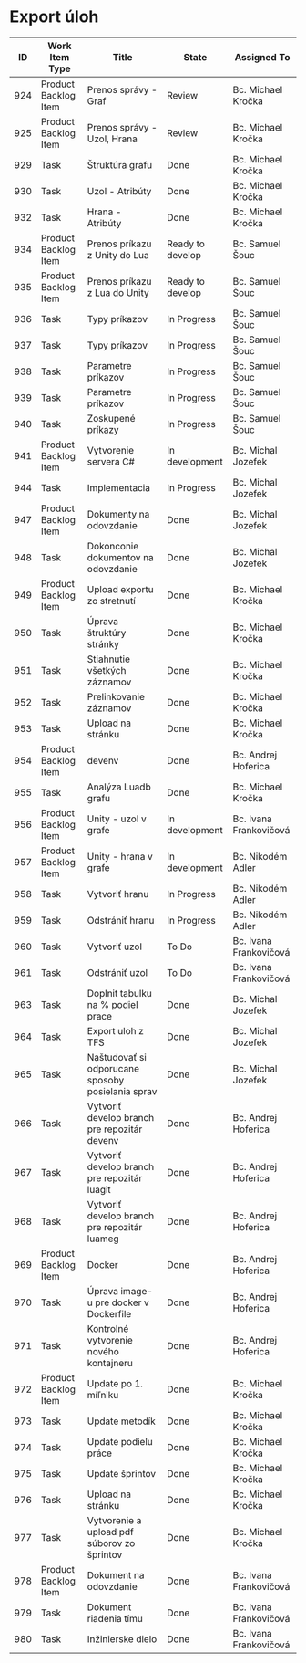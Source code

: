 # Export úloh

| **ID** |  **Work Item Type**  | **Title** |    **State**    | **Assigned To** |
|--------|----------------------|-----------|-----------------|-----------------|
| 924	| Product Backlog Item |	Prenos správy - Graf	| Review |	Bc. Michael Kročka |
| 925	| Product Backlog Item |	Prenos správy - Uzol, Hrana	| Review |	Bc. Michael Kročka |
| 929	| Task |	Štruktúra grafu	| Done |	Bc. Michael Kročka |
| 930	| Task |	Uzol - Atribúty	| Done |	Bc. Michael Kročka |
| 932	| Task |	Hrana - Atribúty	| Done |	Bc. Michael Kročka |
| 934	| Product Backlog Item |	Prenos príkazu z Unity do Lua	| Ready to develop |	Bc. Samuel Šouc |
| 935	| Product Backlog Item |	Prenos príkazu z Lua do Unity	| Ready to develop |	Bc. Samuel Šouc |
| 936	| Task |	Typy príkazov	| In Progress |	Bc. Samuel Šouc |
| 937	| Task |	Typy príkazov	| In Progress |	Bc. Samuel Šouc |
| 938	| Task |	Parametre príkazov	| In Progress |	Bc. Samuel Šouc |
| 939	| Task |	Parametre príkazov	| In Progress |	Bc. Samuel Šouc |
| 940	| Task |	Zoskupené príkazy	| In Progress |	Bc. Samuel Šouc |
| 941	| Product Backlog Item |	Vytvorenie servera C#	| In development |	Bc. Michal Jozefek |
| 944	| Task |	Implementacia	| In Progress |	Bc. Michal Jozefek |
| 947	| Product Backlog Item |	Dokumenty na odovzdanie	| Done |	Bc. Michal Jozefek |
| 948	| Task |	Dokonconie dokumentov na odovzdanie	| Done |	Bc. Michal Jozefek |
| 949	| Product Backlog Item |	Upload exportu zo stretnutí	| Done |	Bc. Michael Kročka |
| 950	| Task |	Úprava štruktúry stránky	| Done |	Bc. Michael Kročka |
| 951	| Task |	Stiahnutie všetkých záznamov	| Done |	Bc. Michael Kročka |
| 952	| Task |	Prelinkovanie záznamov	| Done |	Bc. Michael Kročka |
| 953	| Task |	Upload na stránku	| Done |	Bc. Michael Kročka |
| 954	| Product Backlog Item |	devenv	| Done |	Bc. Andrej Hoferica |
| 955	| Task |	Analýza Luadb grafu	| Done |	Bc. Michael Kročka |
| 956	| Product Backlog Item |	Unity - uzol v grafe	| In development |	Bc. Ivana Frankovičová |
| 957	| Product Backlog Item |	Unity - hrana v grafe	| In development |	Bc. Nikodém Adler |
| 958	| Task |	Vytvoriť hranu	| In Progress |	Bc. Nikodém Adler |
| 959	| Task |	Odstrániť hranu	| In Progress |	Bc. Nikodém Adler |
| 960	| Task |	Vytvoriť uzol	| To Do |	Bc. Ivana Frankovičová |
| 961	| Task |	Odstrániť uzol	| To Do |	Bc. Ivana Frankovičová |
| 963	| Task |	Doplnit tabulku na % podiel prace	| Done |	Bc. Michal Jozefek |
| 964	| Task |	Export uloh z TFS	| Done |	Bc. Michal Jozefek |
| 965	| Task |	Naštudovať si odporucane sposoby posielania sprav	| Done |	Bc. Michal Jozefek |
| 966	| Task |	Vytvoriť develop branch pre repozitár devenv	| Done |	Bc. Andrej Hoferica |
| 967	| Task |	Vytvoriť develop branch pre repozitár luagit	| Done |	Bc. Andrej Hoferica |
| 968	| Task |	Vytvoriť develop branch pre repozitár luameg	| Done |	Bc. Andrej Hoferica |
| 969	| Product Backlog Item |	Docker	| Done |	Bc. Andrej Hoferica |
| 970	| Task |	Úprava image-u pre docker v Dockerfile	| Done |	Bc. Andrej Hoferica |
| 971	| Task |	Kontrolné vytvorenie nového kontajneru	| Done |	Bc. Andrej Hoferica |
| 972	| Product Backlog Item |	Update po 1. míľniku	| Done |	Bc. Michael Kročka |
| 973	| Task |	Update metodík	| Done |	Bc. Michael Kročka |
| 974	| Task |	Update podielu práce	| Done |	Bc. Michael Kročka |
| 975	| Task |	Update šprintov	| Done |	Bc. Michael Kročka |
| 976	| Task |	Upload na stránku	| Done |	Bc. Michael Kročka |
| 977	| Task |	Vytvorenie a upload pdf súborov zo šprintov	| Done |	Bc. Michael Kročka |
| 978	| Product Backlog Item |	Dokument na odovzdanie	| Done |	Bc. Ivana Frankovičová |
| 979	| Task |	Dokument riadenia tímu	| Done |	Bc. Ivana Frankovičová |
| 980	| Task |	Inžinierske dielo	| Done |	Bc. Ivana Frankovičová |

